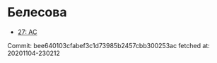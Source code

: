 # Белесова
- [27: AC](27.md)

Commit: bee640103cfabef3c1d73985b2457cbb300253ac
 fetched at: 20201104-230212
